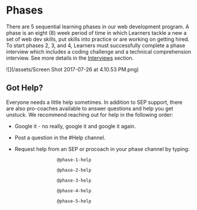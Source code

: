 # Phases

There are 5 sequential learning phases in our web development program. A phase is an eight \(8\) week period of time in which Learners tackle a new a set of web dev skills, put skills into practice or are working on getting hired. To start phases 2, 3, and 4, Learners must successfully complete a phase interview which includes a coding challenge and a technical comprehension interview. See more details in the [Interviews](./Interviews) section.

![](/assets/Screen Shot 2017-07-26 at 4.10.53 PM.png)

## Got Help?

Everyone needs a little help sometimes. In addition to SEP support, there are also pro-coaches available to answer questions and help you get unstuck. We recommend reaching out for help in the following order:

* Google it - no really, google it and google it again.
* Post a question in the \#Help channel.
* Request help from an SEP or procoach in your phase channel by typing: 

                      @phase-1-help

                      @phase-2-help

                      @phase-3-help

                      @phase-4-help

                      @phase-5-help



